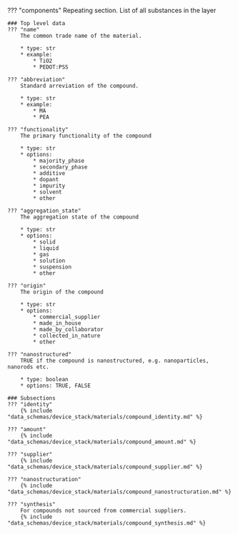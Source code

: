??? "components"
    Repeating section. List of all substances in the layer

    ### Top level data
    ??? "name"
        The common trade name of the material.

        * type: str
        * example:
            * TiO2
            * PEDOT:PSS

    ??? "abbreviation"
        Standard arreviation of the compound.

        * type: str
        * example:
            * MA
            * PEA        

    ??? "functionality"
        The primary functionality of the compound

        * type: str
        * options:
            * majority_phase
            * secondary_phase
            * additive
            * dopant
            * impurity
            * solvent
            * other

    ??? "aggregation_state"
        The aggregation state of the compound

        * type: str
        * options:
            * solid
            * liquid
            * gas
            * solution
            * suspension
            * other

    ??? "origin"
        The origin of the compound

        * type: str
        * options:
            * commercial_supplier
            * made_in_house
            * made_by_collaborator
            * collected_in_nature
            * other

    ??? "nanostructured"
        TRUE if the compound is nanostructured, e.g. nanoparticles, nanorods etc. 

        * type: boolean
        * options: TRUE, FALSE   

    ### Subsections
    ??? "identity"
        {% include "data_schemas/device_stack/materials/compound_identity.md" %}

    ??? "amount"
        {% include "data_schemas/device_stack/materials/compound_amount.md" %}

    ??? "supplier"
        {% include "data_schemas/device_stack/materials/compound_supplier.md" %}

    ??? "nanostructuration"
        {% include "data_schemas/device_stack/materials/compound_nanostructuration.md" %}

    ??? "synthesis"
        For compounds not sourced from commercial suppliers.
        {% include "data_schemas/device_stack/materials/compound_synthesis.md" %} 